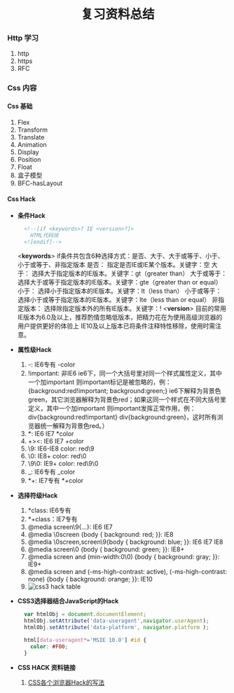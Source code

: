 <h1 style='text-align: center'>复习资料总结</h1>


### Http 学习 

1. http
2. https
3. RFC

### Css 内容 

#### Css 基础 

1. Flex
2. Transform
3. Translate
4. Animation
5. Display
6. Position
7. Float
8. 盒子模型
9. BFC-hasLayout 

#### Css Hack
- **条件Hack** 
  ```html
    <!--[if <keywords>? IE <version>?]>
      HTML代码块
    <![endif]-->
  ```
  <**keywords**>
    if条件共包含6种选择方式：是否、大于、大于或等于、小于、小于或等于、非指定版本
    是否：
    指定是否IE或IE某个版本。关键字：空
    大于：
    选择大于指定版本的IE版本。关键字：gt（greater than）
    大于或等于：
    选择大于或等于指定版本的IE版本。关键字：gte（greater than or equal）
    小于：
    选择小于指定版本的IE版本。关键字：lt（less than）
    小于或等于：
    选择小于或等于指定版本的IE版本。关键字：lte（less than or equal）
    非指定版本：
    选择除指定版本外的所有IE版本。关键字：!
  <**version**>
    目前的常用IE版本为6.0及以上，推荐酌情忽略低版本，把精力花在为使用高级浏览器的用户提供更好的体验上
    IE10及以上版本已将条件注释特性移除，使用时需注意。 

- **属性级Hack**
  1. -: IE6专有  -color
  2. !important: 非IE6   ie6下，同一个大括号里对同一个样式属性定义，其中一个加important 则important标记是被忽略的，例：{background:red!important; background:green;} ie6下解释为背景色green，其它浏览器解释为背景色red；如果这同一个样式在不同大括号里定义，其中一个加important 则important发挥正常作用，例：div{background:red!important} div{background:green}，这时所有浏览器统一解释为背景色red。）
  3. \*: IE6 IE7  *color
  4. +><: IE6 IE7  +color
  5. \9: IE6-IE8  color: red\9
  6. \0: IE8+    color: red\0
  7. \9\0: IE9+  color: red\9\0
  8. _: IE6专有  _color
  9. *+: IE7专有 \*+color
   
- **选择符级Hack**  
  1. \*class: IE6专有
  2. \*+class：IE7专有
  3. @media screen\9{...}: IE6 IE7
  4. @media \0screen {body { background: red; }}: IE8
  5. @media \0screen\,screen\9{body { background: blue; }}: IE6 IE7 IE8
  6. @media screen\0 {body { background: green; }}: IE8+
  7. @media screen and (min-width:0\0) {body { background: gray; }}: IE9+
  8. @media screen and (-ms-high-contrast: active), (-ms-high-contrast: none) {body { background: orange; }}: IE10
  9. ![css3 hack table](http://p2amrgvlp.bkt.clouddn.com/css3_hack.jpg) 
  
- **CSS3选择器结合JavaScript的Hack** 
  ```javascript
    var htmlObj = document.documentElement;
    htmlObj.setAttribute('data-useragent',navigator.userAgent);
    htmlObj.setAttribute('data-platform', navigator.platform );
  ```
  ```css
    html[data-useragent*='MSIE 10.0'] #id {
      color: #F00;
    }
  ```

- **CSS HACK 资料链接**
  1. [CSS各个浏览器Hack的写法]('./others/css/css_hack.md' "CSS各个浏览器Hack的写法") 